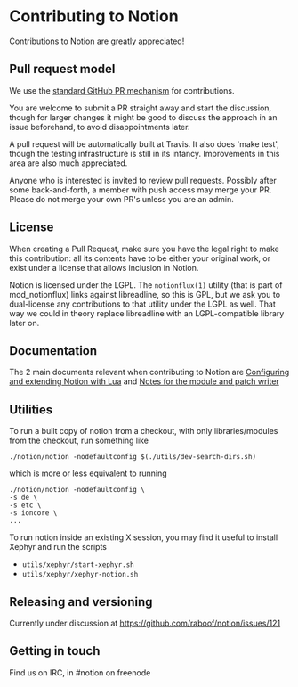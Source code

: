 # Contributing to Notion

Contributions to Notion are greatly appreciated!

## Pull request model

We use the [standard GitHub PR mechanism](https://help.github.com/en/articles/creating-a-pull-request)
for contributions.

You are welcome to submit a PR straight away and start the discussion, though
for larger changes it might be good to discuss the approach in an issue
beforehand, to avoid disappointments later.

A pull request will be automatically built at Travis. It also does 'make test',
though the testing infrastructure is still in its infancy. Improvements in this
area are also much appreciated.

Anyone who is interested is invited to review pull requests. Possibly after
some back-and-forth, a member with push access may merge your PR. Please do
not merge your own PR's unless you are an admin.

## License

When creating a Pull Request, make sure you have the legal right to make this
contribution: all its contents have to be either your original work, or exist
under a license that allows inclusion in Notion.

Notion is licensed under the LGPL. The `notionflux(1)` utility (that is part of
mod_notionflux) links against
libreadline, so this is GPL, but we ask you to dual-license any contributions
to that utility under the LGPL as well. That way we could in theory replace
libreadline with an LGPL-compatible library later on.

## Documentation

The 2 main documents relevant when contributing to Notion are
[Configuring and extending Notion with Lua](http://notion.sourceforge.net/notionconf/)
and [Notes for the module and patch writer](http://notion.sourceforge.net/notionnotes/)

## Utilities

To run a built copy of notion from a checkout, with only
libraries/modules from the checkout, run something like

```
./notion/notion -nodefaultconfig $(./utils/dev-search-dirs.sh)
```

which is more or less equivalent to running

```
./notion/notion -nodefaultconfig \
-s de \
-s etc \
-s ioncore \
...
```

To run notion inside an existing X session, you may find it useful to
install Xephyr and run the scripts

- `utils/xephyr/start-xephyr.sh`
- `utils/xephyr/xephyr-notion.sh`

## Releasing and versioning

Currently under discussion at https://github.com/raboof/notion/issues/121

## Getting in touch

Find us on IRC, in #notion on freenode
